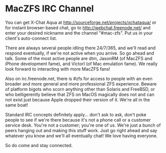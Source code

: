 # MacZFS IRC Channel #

You can get X-Chat Aqua at http://sourceforge.net/projects/xchataqua/ or for instant browser-based chat, go to http://webchat.freenode.net/ and enter your desired nickname and the channel "#mac-zfs".  Put us in your client's auto-connect list.

There are always several
people idling there 24/7/365, and we'll read and respond eventually, if we're not active when you arrive.  So go ahead and talk.  Some of the most active people are dtm, JasonRM (of MacZFS and iPhone development fame), and VictorI (of Mac emulation fame).  We really look forward to interacting with more MacZFS fans!

Also on irc.freenode.net, there is #zfs for access to people with an even broader and more general
and more professional ZFS experience.  Beware of platform bigots who scorn anything other than Solaris and FreeBSD, or who belligerently believe that ZFS on MacOS magically does not and can not exist just because Apple dropped their version of it.  We're all in the same boat!

Standard IRC concepts definitely apply... don't ask to ask, don't poke
people to see if we're there because it's not a phone call or a customer service desk.  You're not a customer; you're one of us.  We're just a bunch of peers hanging out and making this stuff work.  Just go right ahead and say whatever you know and we'll all eventually chat!  We love having everyone.

So do come and stay connected.
